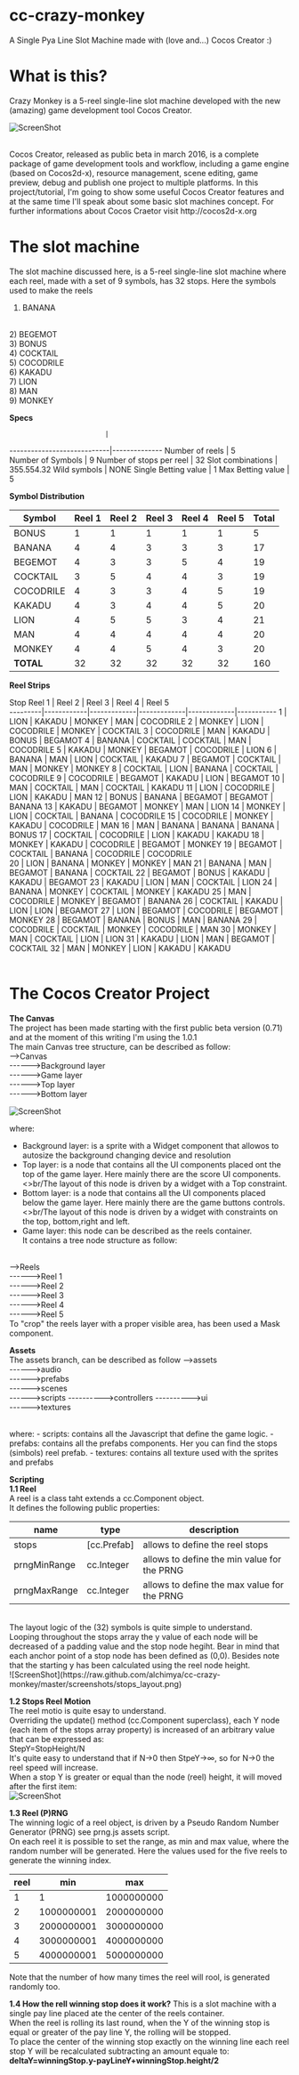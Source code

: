 # cc-crazy-monkey
A Single Pya Line Slot Machine made with (love and...) Cocos Creator :)


# What is this?
Crazy Monkey is a 5-reel single-line slot machine developed with the new (amazing) game development tool Cocos Creator.

![ScreenShot](https://raw.github.com/alchimya/cc-crazy-monkey/master/screenshots/cc-crazy-monkey.png)

<br/>
Cocos Creator, released as public beta in march 2016, is a complete package of game development tools and workflow, including a game engine (based on Cocos2d-x), resource management, scene editing, game preview, debug and publish one project to multiple platforms.
In this project/tutorial, I'm going to show some useful Cocos Creator features and at the same time I'll speak about some basic slot machines concept.
For further informations about Cocos Craetor visit http://cocos2d-x.org


# The slot machine
The slot machine discussed here, is a 5-reel single-line slot machine where each reel, made with a set of 9 symbols, has 32 stops.
Here the symbols used to make the reels

1) BANANA
<br/>
2) BEGEMOT
<br/>
3) BONUS
<br/>
4) COCKTAIL
<br/>
5) COCODRILE
<br/>
6) KAKADU
<br/>
7) LION
<br/>
8) MAN
<br/>
9) MONKEY
<br/>

<b>Specs</b>

                            |
----------------------------|--------------
Number of reels       		  | 5            
Number of Symbols     		  | 9
Number of stops per reel    | 32
Slot combinations    		    | 355.554.32
Wild symbols    			      | NONE
Single Betting value    	  | 1
Max Betting value    		    | 5

<b>Symbol Distribution</b>

Symbol       | Reel 1 | Reel 2 | Reel 3 | Reel 4 | Reel 5 | Total
-------------|--------|--------|--------|--------|--------|--------
BONUS		     |	1	    |	1	     | 1	    | 1      | 1	  | 5
BANANA		   |	4	    |	4	     | 3	    | 3      | 3 	  | 17
BEGEMOT      |	4	    |	3	     | 3	    | 5      | 4      | 19
COCKTAIL     |	3	    |	5	     | 4	    | 4      | 3      | 19
COCODRILE    |	4	    |	3	     | 3	    | 4      | 5      | 19
KAKADU       |	4	    |	3	     | 4	    | 4      | 5      | 20
LION         |	4	    |	5	     | 5	    | 3      | 4      | 21
MAN          |	4	    |	4	     | 4	    | 4      | 4      | 20
MONKEY       |	4	    |	4	     | 5	    | 4      | 3      | 20
<b>TOTAL</b>		      | 32	  | 32     | 32     | 32     | 32     | 160

<b>Reel Strips</b>

Stop       Reel 1 	  | Reel 2      | Reel 3      | Reel 4      | Reel 5    
---------|------------|-------------|-------------|-------------|-----------
1		 |	LION      | KAKADU      | MONKEY	  | MAN		    | COCODRILE
2		 |	MONKEY	  | LION	    | COCODRILE	  | MONKEY	    | COCKTAIL
3		 |	COCODRILE | MAN		    | KAKADU	  | BONUS	    | BEGAMOT
4		 |	BANANA	  | COCKTAIL    | COCKTAIL	  | MAN		    | COCODRILE
5		 |	KAKADU	  | MONKEY	    | BEGAMOT	  | COCODRILE   | LION
6		 |	BANANA	  | MAN		    | LION		  | COCKTAIL	| KAKADU
7		 |	BEGAMOT	  | COCKTAIL    | MAN		  | MONKEY	    | MONKEY
8	 	 |	COCKTAIL  | LION	    | BANANA	  | COCKTAIL	| COCODRILE
9		 |	COCODRILE | BEGAMOT	    | KAKADU	  | LION		| BEGAMOT
10		 |	MAN		  | COCKTAIL    | MAN		  | COCKTAIL	| KAKADU
11		 |	LION	  | COCODRILE   | LION		  | KAKADU	    | MAN
12		 |	BONUS	  | BANANA	    | BEGAMOT	  | BEGAMOT	    | BANANA
13		 |	KAKADU	  | BEGAMOT	    | MONKEY	  | MAN		    | LION
14		 |	MONKEY	  | LION	    | COCKTAIL	  | BANANA	    | COCODRILE
15		 |	COCODRILE | MONKEY	    | KAKADU	  | COCODRILE   | MAN
16		 |	MAN		  | BANANA	    | BANANA	  | BANANA	    | BONUS
17		 |	COCKTAIL  | COCODRILE   | LION		  | KAKADU	    | KAKADU
18		 |	MONKEY	  | KAKADU	    | COCODRILE	  | BEGAMOT	    | MONKEY
19		 |	BEGAMOT	  | COCKTAIL    | BANANA	  | COCODRILE   | COCODRILE		
20		 |	LION	  | BANANA	    | MONKEY	  | MONKEY	    | MAN
21		 |	BANANA	  | MAN		    | BEGAMOT	  | BANANA	    | COCKTAIL
22		 |	BEGAMOT	  | BONUS	    | KAKADU	  | KAKADU	    | BEGAMOT
23		 |	KAKADU	  | LION	    | MAN		  | COCKTAIL	| LION
24		 |	BANANA	  | MONKEY	    | COCKTAIL	  | MONKEY	    | KAKADU
25		 |	MAN		  | COCODRILE   | MONKEY	  | BEGAMOT	    | BANANA
26		 |	COCKTAIL  | KAKADU	    | LION		  | LION		| BEGAMOT
27		 |	LION	  | BEGAMOT	    | COCODRILE	  | BEGAMOT	    | MONKEY
28		 |	BEGAMOT	  | BANANA	    | BONUS		  | MAN		    | BANANA
29		 |	COCODRILE | COCKTAIL    | MONKEY	  | COCODRILE   | MAN
30		 |	MONKEY	  | MAN		    | COCKTAIL	  | LION		| LION
31		 |	KAKADU	  | LION	    | MAN		  | BEGAMOT	    | COCKTAIL
32		 |	MAN		  | MONKEY	    | LION		  | KAKADU	    | KAKADU	
<br/>




# The Cocos Creator Project

<b>The Canvas</b>
<br/>
The project has been made starting with the first public beta version (0.71) and at the moment of this writing I'm using the 1.0.1
<br/>
The main Canvas tree structure, can be described as follow:
<br/>
-->Canvas
<br/>
------>Background layer
<br/>
------>Game layer
<br/>
------>Top layer
<br/>
------>Bottom layer
<br/>

![ScreenShot](https://raw.github.com/alchimya/cc-crazy-monkey/master/screenshots/layers.png)

where:
- Background layer: is a sprite with a Widget component that allowos to autosize the background changing device and resolution
- Top layer: is a node that contains all the UI components placed ont the top of the game layer. Here mainly there are the score UI components.
<>br/The layout of this node is driven by a widget with a Top constraint.
- Bottom layer: is a node that contains all the UI components placed below the game layer. Here mainly there are the game buttons controls.
<>br/The layout of this node is driven by a widget with constraints on the top, bottom,right and left.
- Game layer: this node can be described as the reels container.
<br/> It contains a tree node structure as follow:
<br/>
-->Reels
<br/>
------>Reel 1
<br/>
------>Reel 2
<br/>
------>Reel 3
<br/>
------>Reel 4
<br/>
------>Reel 5

<br/>
To "crop" the reels layer with a proper visible area, has been used a Mask component.

<b>Assets</b>
<br/>
The assets branch, can be described as follow
-->assets
<br/>
------>audio
<br/>
------>prefabs
<br/>
------>scenes
<br/>
------>scripts
---------->controllers
---------->ui
<br/>
------>textures

<br/>
where:
- scripts: contains all the Javascript that define the game logic.
- prefabs: contains all the prefabs components. Her you can find the stops (simbols) reel prefab.
- textures: contains all texture used with the sprites and prefabs

<b>Scripting</b>
<br/>
<b>1.1 Reel</b>
<br/>
A reel is a class taht extends a cc.Component object.
<br/>
It defines the following public properties:

  name                        |     type                    |   description    
------------------------------| ----------------------------|--------------------------------------------------------
stops                     	  | [cc.Prefab]                 | allows to define the reel stops
prngMinRange                  | cc.Integer                  | allows to define the min value for the PRNG
prngMaxRange                  | cc.Integer                  | allows to define the max value for the PRNG

<br/>
The layout logic of the (32) symbols is quite simple to understand.
<br>
Looping throughout the stops array the y value of each node will be decreased of a padding value and the stop node hegiht.
Bear in mind that each anchor point of a stop node has been defined as (0,0).
Besides note that the starting y has been calculated using the reel node height.

<br/>
![ScreenShot](https://raw.github.com/alchimya/cc-crazy-monkey/master/screenshots/stops_layout.png)

<b>1.2 Stops Reel Motion</b>
<br/>
The reel motio is quite esay to understand.
<br/>
Overriding the update() method (cc.Component superclass), each Y node (each item of the stops array property) is increased of an arbitrary value that can be expressed as:
<br/>
StepY=StopHeight/N
<br/>
It's quite easy to understand that if N->0 then StpeY->∞, so for N->0 the reel speed will increase.
<br/>
When a stop Y is greater or equal than the node (reel) height, it will moved after the first item:
<br/>
![ScreenShot](https://raw.github.com/alchimya/cc-crazy-monkey/master/screenshots/stops_motion.png)

<b>1.3 Reel (P)RNG</b>
<br/>
The winning logic of a reel object, is driven by a Pseudo Random Number Generator (PRNG) see prng.js assets script.
<br/>
On each reel it is possible to set the range, as min and max value, where the random number will be generated.
Here the values used for the five reels to generate the winning index.

  reel   |     min        |   max    
---------| ---------------|--------------------
1        | 1              | 1000000000
2        | 1000000001     | 2000000000
3        | 2000000001     | 3000000000
4        | 3000000001     | 4000000000
5        | 4000000001     | 5000000000

Note that the number of how many times the reel will rool, is generated randomly too.

<b>1.4 How the rell winning stop does it work?</b>
This is a slot machine with a single pay line placed ate the center of the reels container.
<br/>
When the reel is rolling its last round, when the Y of the winning stop is equal or greater of the pay line Y, the rolling will be stopped.
<br/>
To place the center of the winning stop exactly on the winning line each reel stop Y will be recalculated subtracting an amount equale to:
<br/>
<b>deltaY=winningStop.y-payLineY+winningStop.height/2</b>
